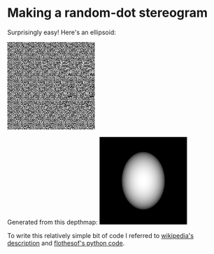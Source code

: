 # Making a random-dot stereogram

Surprisingly easy! Here's an ellipsoid:

![](rds.png)

Generated from this depthmap:
![](depthmap.png)

To write this relatively simple bit of code I referred to [wikipedia's description](https://en.wikipedia.org/wiki/Autostereogram#Random-dot) and [flothesof's python code](https://flothesof.github.io/making-stereograms-Python.html).
